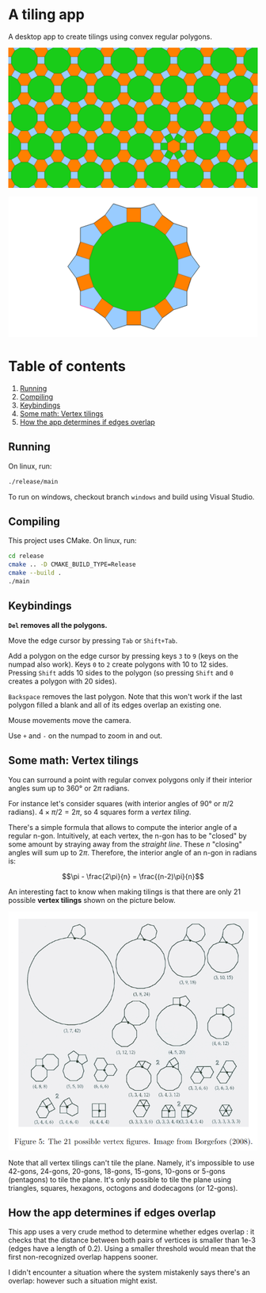 # A tiling app

A desktop app to create tilings using convex regular polygons.

![A fullscreen screenshot of a plane tiling using dodecagons, hexagons, squares and triangles](images/screenshot1.png)

![A fullscreen screenshot of an icosagon (or 20-gon) surrounded by pentagons and squares](images/screenshot2.png)

# Table of contents

1. [Running](#running)
2. [Compiling](#compiling)
3. [Keybindings](#keybindings)
4. [Some math: Vertex tilings](#some-math-vertex-tilings)
5. [How the app determines if edges overlap](#how-the-app-determines-if-edges-overlap)

## Running

On linux, run:

```bash
./release/main
```

To run on windows, checkout branch `windows` and build using Visual Studio.

## Compiling

This project uses CMake. On linux, run:

```bash
cd release
cmake .. -D CMAKE_BUILD_TYPE=Release
cmake --build .
./main
```

## Keybindings

**`Del` removes all the polygons.**

Move the edge cursor by pressing `Tab` or `Shift+Tab`.

Add a polygon on the edge cursor by pressing keys `3` to `9` (keys on the numpad also work). Keys `0` to `2` create polygons with 10 to 12 sides. Pressing `Shift` adds 10 sides to the polygon (so pressing `Shift` and `0` creates a polygon with 20 sides).

`Backspace` removes the last polygon. Note that this won't work if the last polygon filled a blank and all of its edges overlap an existing one.

Mouse movements move the camera.

Use `+` and `-` on the numpad to zoom in and out.

## Some math: Vertex tilings

You can surround a point with regular convex polygons only if their interior angles sum up to 360° or $2\pi$ radians.

For instance let's consider squares (with interior angles of 90° or $\pi/2$ radians). $4 \times \pi/2 = 2\pi$, so 4 squares form a *vertex tiling*.

There's a simple formula that allows to compute the interior angle of a regular n-gon. Intuitively, at each vertex, the n-gon has to be "closed" by some amount by straying away from the *straight line*. These $n$ "closing" angles will sum up to $2\pi$. Therefore, the interior angle of an n-gon in radians is:

$$\pi - \frac{2\pi}{n} = \frac{(n-2)\pi}{n}$$

An interesting fact to know when making tilings is that there are only 21 possible **vertex tilings** shown on the picture below.

![Schematics of the 21 vertex tilings](images/vertex_tilings.png)

Note that all vertex tilings can't tile the plane. Namely, it's impossible to use 42-gons, 24-gons, 20-gons, 18-gons, 15-gons, 10-gons or 5-gons (pentagons) to tile the plane. It's only possible to tile the plane using triangles, squares, hexagons, octogons and dodecagons (or 12-gons).

## How the app determines if edges overlap

This app uses a very crude method to determine whether edges overlap : it checks that the distance between both pairs of vertices is smaller than 1e-3 (edges have a length of 0.2). Using a smaller threshold would mean that the first non-recognized overlap happens sooner.

I didn't encounter a situation where the system mistakenly says there's an overlap: however such a situation might exist.